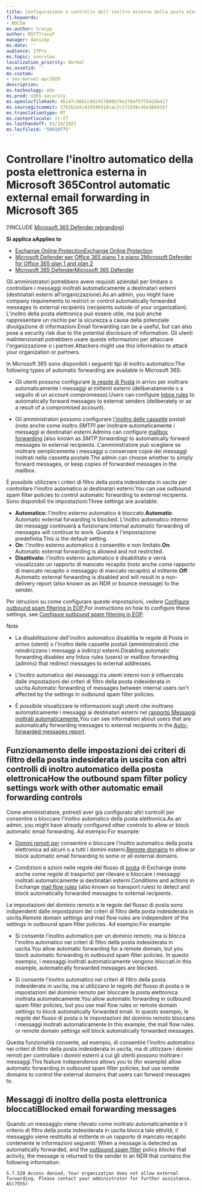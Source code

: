 ```yaml
---
title: Configurazione e controllo dell'inoltro esterno della posta elettronica, inoltro automatico, accesso negato 5.7.520, disabilitazione dell'inoltro esterno, L'amministratore ha disabilitato l'inoltro esterno, i criteri di protezione da posta indesiderata in uscita
f1.keywords:
- NOCSH
ms.author: tracyp
author: MSFTTracyP
manager: dansimp
ms.date: ''
audience: ITPro
ms.topic: overview
localization_priority: Normal
ms.assetid: ''
ms.custom:
- seo-marvel-apr2020
description: .
ms.technology: mdo
ms.prod: m365-security
ms.openlocfilehash: 4614fc9661c892457800b70e2f04f577b418b417
ms.sourcegitcommit: 27b2b2e5c41934b918cac2c171556c45e36661bf
ms.translationtype: MT
ms.contentlocale: it-IT
ms.lasthandoff: 03/19/2021
ms.locfileid: "50910775"
---
```

# <a name="control-automatic-external-email-forwarding-in-microsoft-365"></a><span data-ttu-id="cbc90-103">Controllare l'inoltro automatico della posta elettronica esterna in Microsoft 365</span><span class="sxs-lookup"><span data-stu-id="cbc90-103">Control automatic external email forwarding in Microsoft 365</span></span>

[!INCLUDE [Microsoft 365 Defender rebranding](../includes/microsoft-defender-for-office.md)]

<span data-ttu-id="cbc90-104">**Si applica a**</span><span class="sxs-lookup"><span data-stu-id="cbc90-104">**Applies to**</span></span>
- [<span data-ttu-id="cbc90-105">Exchange Online Protection</span><span class="sxs-lookup"><span data-stu-id="cbc90-105">Exchange Online Protection</span></span>](exchange-online-protection-overview.md)
- [<span data-ttu-id="cbc90-106">Microsoft Defender per Office 365 piano 1 e piano 2</span><span class="sxs-lookup"><span data-stu-id="cbc90-106">Microsoft Defender for Office 365 plan 1 and plan 2</span></span>](office-365-atp.md)
- [<span data-ttu-id="cbc90-107">Microsoft 365 Defender</span><span class="sxs-lookup"><span data-stu-id="cbc90-107">Microsoft 365 Defender</span></span>](../mtp/microsoft-threat-protection.md)

<span data-ttu-id="cbc90-108">Gli amministratori potrebbero avere requisiti aziendali per limitare o controllare i messaggi inoltrati automaticamente a destinatari esterni (destinatari esterni all'organizzazione).</span><span class="sxs-lookup"><span data-stu-id="cbc90-108">As an admin, you might have company requirements to restrict or control automatically forwarded messages to external recipients (recipients outside of your organization).</span></span> <span data-ttu-id="cbc90-109">L'inoltro della posta elettronica può essere utile, ma può anche rappresentare un rischio per la sicurezza a causa della potenziale divulgazione di informazioni.</span><span class="sxs-lookup"><span data-stu-id="cbc90-109">Email forwarding can be a useful, but can also pose a security risk due to the potential disclosure of information.</span></span> <span data-ttu-id="cbc90-110">Gli utenti malintenzionati potrebbero usare queste informazioni per attaccare l'organizzazione o i partner.</span><span class="sxs-lookup"><span data-stu-id="cbc90-110">Attackers might use this information to attack your organization or partners.</span></span>


<span data-ttu-id="cbc90-111">In Microsoft 365 sono disponibili i seguenti tipi di inoltro automatico:</span><span class="sxs-lookup"><span data-stu-id="cbc90-111">The following types of automatic forwarding are available in Microsoft 365:</span></span>

- <span data-ttu-id="cbc90-112">Gli utenti possono configurare [le regole di Posta](https://support.microsoft.com/office/c24f5dea-9465-4df4-ad17-a50704d66c59) in arrivo per inoltrare automaticamente i messaggi ai mittenti esterni (deliberatamente o a seguito di un account compromesso).</span><span class="sxs-lookup"><span data-stu-id="cbc90-112">Users can configure [Inbox rules](https://support.microsoft.com/office/c24f5dea-9465-4df4-ad17-a50704d66c59) to automatically forward messages to external senders (deliberately or as a result of a compromised account).</span></span>

- <span data-ttu-id="cbc90-113">Gli amministratori possono configurare [l'inoltro delle cassette](/exchange/recipients-in-exchange-online/manage-user-mailboxes/configure-email-forwarding) postali (noto anche come inoltro _SMTP)_ per inoltrare automaticamente i messaggi ai destinatari esterni.</span><span class="sxs-lookup"><span data-stu-id="cbc90-113">Admins can configure [mailbox forwarding](/exchange/recipients-in-exchange-online/manage-user-mailboxes/configure-email-forwarding) (also known as _SMTP forwarding_) to automatically forward messages to external recipients.</span></span> <span data-ttu-id="cbc90-114">L'amministratore può scegliere se inoltrare semplicemente i messaggi o conservare copie dei messaggi inoltrati nella cassetta postale.</span><span class="sxs-lookup"><span data-stu-id="cbc90-114">The admin can choose whether to simply forward messages, or keep copies of forwarded messages in the mailbox.</span></span>

<span data-ttu-id="cbc90-115">È possibile utilizzare i criteri di filtro della posta indesiderata in uscita per controllare l'inoltro automatico ai destinatari esterni.</span><span class="sxs-lookup"><span data-stu-id="cbc90-115">You can use outbound spam filter policies to control automatic forwarding to external recipients.</span></span> <span data-ttu-id="cbc90-116">Sono disponibili tre impostazioni:</span><span class="sxs-lookup"><span data-stu-id="cbc90-116">Three settings are available:</span></span>

- <span data-ttu-id="cbc90-117">**Automatico:** l'inoltro esterno automatico è bloccato.</span><span class="sxs-lookup"><span data-stu-id="cbc90-117">**Automatic**: Automatic external forwarding is blocked.</span></span> <span data-ttu-id="cbc90-118">L'inoltro automatico interno dei messaggi continuerà a funzionare.</span><span class="sxs-lookup"><span data-stu-id="cbc90-118">Internal automatic forwarding of messages will continue to work.</span></span> <span data-ttu-id="cbc90-119">Questa è l'impostazione predefinita.</span><span class="sxs-lookup"><span data-stu-id="cbc90-119">This is the default setting.</span></span>
- <span data-ttu-id="cbc90-120">**On**: l'inoltro esterno automatico è consentito e non limitato.</span><span class="sxs-lookup"><span data-stu-id="cbc90-120">**On**: Automatic external forwarding is allowed and not restricted.</span></span>
- <span data-ttu-id="cbc90-121">**Disattivato:** l'inoltro esterno automatico è disabilitato e verrà visualizzato un rapporto di mancato recapito (noto anche come rapporto di mancato recapito o messaggio di mancato recapito) al mittente.</span><span class="sxs-lookup"><span data-stu-id="cbc90-121">**Off**: Automatic external forwarding is disabled and will result in a non-delivery report (also known as an NDR or bounce message) to the sender.</span></span>

<span data-ttu-id="cbc90-122">Per istruzioni su come configurare queste impostazioni, vedere [Configure outbound spam filtering in EOP.](configure-the-outbound-spam-policy.md)</span><span class="sxs-lookup"><span data-stu-id="cbc90-122">For instructions on how to configure these settings, see [Configure outbound spam filtering in EOP](configure-the-outbound-spam-policy.md).</span></span>

> [!NOTE]
>
> - <span data-ttu-id="cbc90-123">La disabilitazione dell'inoltro automatico disabilita le regole di Posta in arrivo (utenti) o l'inoltro delle cassette postali (amministratori) che reindirizzano i messaggi a indirizzi esterni.</span><span class="sxs-lookup"><span data-stu-id="cbc90-123">Disabling automatic forwarding disables any Inbox rules (users) or mailbox forwarding (admins) that redirect messages to external addresses.</span></span>
>
> - <span data-ttu-id="cbc90-124">L'inoltro automatico dei messaggi tra utenti interni non è influenzato dalle impostazioni dei criteri di filtro della posta indesiderata in uscita.</span><span class="sxs-lookup"><span data-stu-id="cbc90-124">Automatic forwarding of messages between internal users isn't affected by the settings in outbound spam filter policies.</span></span>
>
> - <span data-ttu-id="cbc90-125">È possibile visualizzare le informazioni sugli utenti che inoltrano automaticamente i messaggi ai destinatari esterni nel [rapporto Messaggi inoltrati automaticamente.](mfi-auto-forwarded-messages-report.md)</span><span class="sxs-lookup"><span data-stu-id="cbc90-125">You can see information about users that are automatically forwarding messages to external recipients in the [Auto-forwarded messages report](mfi-auto-forwarded-messages-report.md).</span></span>

## <a name="how-the-outbound-spam-filter-policy-settings-work-with-other-automatic-email-forwarding-controls"></a><span data-ttu-id="cbc90-126">Funzionamento delle impostazioni dei criteri di filtro della posta indesiderata in uscita con altri controlli di inoltro automatico della posta elettronica</span><span class="sxs-lookup"><span data-stu-id="cbc90-126">How the outbound spam filter policy settings work with other automatic email forwarding controls</span></span>

<span data-ttu-id="cbc90-127">Come amministratore, potresti aver già configurato altri controlli per consentire o bloccare l'inoltro automatico della posta elettronica.</span><span class="sxs-lookup"><span data-stu-id="cbc90-127">As an admin, you might have already configured other controls to allow or block automatic email forwarding.</span></span> <span data-ttu-id="cbc90-128">Ad esempio:</span><span class="sxs-lookup"><span data-stu-id="cbc90-128">For example:</span></span>

- <span data-ttu-id="cbc90-129">[Domini remoti per](/exchange/mail-flow-best-practices/remote-domains/remote-domains) consentire o bloccare l'inoltro automatico della posta elettronica ad alcuni o a tutti i domini esterni.</span><span class="sxs-lookup"><span data-stu-id="cbc90-129">[Remote domains](/exchange/mail-flow-best-practices/remote-domains/remote-domains) to allow or block automatic email forwarding to some or all external domains.</span></span>

- <span data-ttu-id="cbc90-130">Condizioni e azioni nelle regole del flusso di [posta](/exchange/security-and-compliance/mail-flow-rules/mail-flow-rules) di Exchange (note anche come regole di trasporto) per rilevare e bloccare i messaggi inoltrati automaticamente ai destinatari esterni.</span><span class="sxs-lookup"><span data-stu-id="cbc90-130">Conditions and actions in Exchange [mail flow rules](/exchange/security-and-compliance/mail-flow-rules/mail-flow-rules) (also known as transport rules) to detect and block automatically forwarded messages to external recipients.</span></span>

<span data-ttu-id="cbc90-131">Le impostazioni del dominio remoto e le regole del flusso di posta sono indipendenti dalle impostazioni dei criteri di filtro della posta indesiderata in uscita.</span><span class="sxs-lookup"><span data-stu-id="cbc90-131">Remote domain settings and mail flow rules are independent of the settings in outbound spam filter policies.</span></span> <span data-ttu-id="cbc90-132">Ad esempio:</span><span class="sxs-lookup"><span data-stu-id="cbc90-132">For example:</span></span>

- <span data-ttu-id="cbc90-133">Si consente l'inoltro automatico per un dominio remoto, ma si blocca l'inoltro automatico nei criteri di filtro della posta indesiderata in uscita.</span><span class="sxs-lookup"><span data-stu-id="cbc90-133">You allow automatic forwarding for a remote domain, but you block automatic forwarding in outbound spam filter policies.</span></span> <span data-ttu-id="cbc90-134">In questo esempio, i messaggi inoltrati automaticamente vengono bloccati.</span><span class="sxs-lookup"><span data-stu-id="cbc90-134">In this example, automatically forwarded messages are blocked.</span></span>

- <span data-ttu-id="cbc90-135">Si consente l'inoltro automatico nei criteri di filtro della posta indesiderata in uscita, ma si utilizzano le regole del flusso di posta o le impostazioni del dominio remoto per bloccare la posta elettronica inoltrata automaticamente.</span><span class="sxs-lookup"><span data-stu-id="cbc90-135">You allow automatic forwarding in outbound spam filter policies, but you use mail flow rules or remote domain settings to block automatically forwarded email.</span></span> <span data-ttu-id="cbc90-136">In questo esempio, le regole del flusso di posta o le impostazioni del dominio remoto bloccano i messaggi inoltrati automaticamente.</span><span class="sxs-lookup"><span data-stu-id="cbc90-136">In this example, the mail flow rules or remote domain settings will block automatically forwarded messages.</span></span>

<span data-ttu-id="cbc90-137">Questa funzionalità consente, ad esempio, di consentire l'inoltro automatico nei criteri di filtro della posta indesiderata in uscita, ma di utilizzare i domini remoti per controllare i domini esterni a cui gli utenti possono inoltrare i messaggi.</span><span class="sxs-lookup"><span data-stu-id="cbc90-137">This feature independence allows you to (for example) allow automatic forwarding in outbound spam filter policies, but use remote domains to control the external domains that users can forward messages to.</span></span>

## <a name="blocked-email-forwarding-messages"></a><span data-ttu-id="cbc90-138">Messaggi di inoltro della posta elettronica bloccati</span><span class="sxs-lookup"><span data-stu-id="cbc90-138">Blocked email forwarding messages</span></span>

<span data-ttu-id="cbc90-139">Quando un messaggio viene rilevato come [](configure-the-outbound-spam-policy.md) inoltrato automaticamente e il criterio di filtro della posta indesiderata in uscita blocca tale attività, il messaggio viene restituito al mittente in un rapporto di mancato recapito contenente le informazioni seguenti: </span><span class="sxs-lookup"><span data-stu-id="cbc90-139">When a message is detected as automatically forwarded, and the [outbound spam filter](configure-the-outbound-spam-policy.md) policy *blocks* that activity, the message is returned to the sender in an NDR that contains the following information:</span></span>

`5.7.520 Access denied, Your organization does not allow external forwarding. Please contact your administrator for further assistance. AS(7555)`
